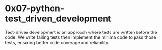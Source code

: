 0x07-python-test_driven_development
===================================
Test-driven development is an approach where tests are written before the code.
We write failing tests then implement the minima code to pass those tests, ensuring better code coverage and reliability.


